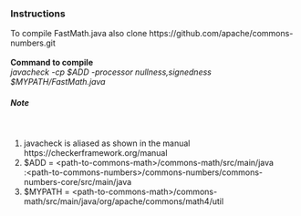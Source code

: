 <h3>Instructions</h3>
To compile FastMath.java also clone https://github.com/apache/commons-numbers.git</br></br>
<b>Command to compile</b></br>
<i>javacheck -cp $ADD -processor nullness,signedness $MYPATH/FastMath.java</i></br>
<h5>Note</h5></br>
<ol>
<li>javacheck is aliased as shown in the manual https://checkerframework.org/manual </li>
<li>$ADD = &lt;path-to-commons-math&gt;/commons-math/src/main/java</br>:&lt;path-to-commons-numbers&gt;/commons-numbers/commons-numbers-core/src/main/java
</li>
<li>$MYPATH = &lt;path-to-commons-math&gt;/commons-math/src/main/java/org/apache/commons/math4/util
</li>
</ol>
